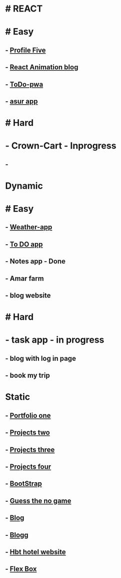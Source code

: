 # # REACT
# # Easy
   ## - [Profile Five](https://amargupta.me/#/)
   ## - [React Animation blog](https://amar-gupta-au8.github.io/react-first-blogpost.github.io/)
   ## - [ToDo-pwa](https://amar-todopwa.herokuapp.com/)
   ## - [asur app](https://amar-gupta-au8.github.io/asur-react/)
# # Hard
   # - Crown-Cart - Inprogress
   ## - 
# Dynamic
# # Easy
   ## - [Weather-app](https://amar-weather.herokuapp.com/)
   ## - [To DO app](https://amar-todoapp.herokuapp.com/)
   ## - Notes app - Done
   ## - Amar farm
   ## - blog website
# # Hard
   # - task app - in progress
   ## - blog with log in page
   ## - book my trip 


# Static
   ## - [Portfolio one ](https://amar-profile1.netlify.app/index.html)
   ## - [Projects two ](https://amar-profile2.netlify.app/)
   ## - [Projects three ](https://amar-profile3.netlify.app/)
   ## - [Projects four ](https://amar-profile4.netlify.app/)
   ## - [BootStrap](https://amar-btstrp-project.netlify.app/)
   ## - [Guess the no game ](https://guess-the-no-game.netlify.app/)
   ## - [Blog](https://amar-blog.netlify.app/)
   ## - [Blogg](https://amar-blogg.netlify.app/)
   ## - [Hbt hotel website](https://amar-hotel.netlify.app)
   ## - [Flex Box](https://amar-flexproject.netlify.app)
   
